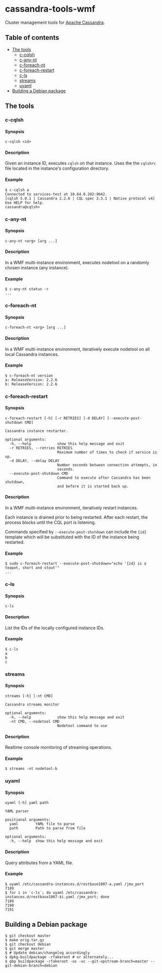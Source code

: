 cassandra-tools-wmf
===================

Cluster management tools for [Apache Cassandra](http://cassandra.apache.org).


Table of contents
-----------------
- [The tools](#the-tools)
  - [c-cqlsh](#c-cqlsh)
  - [c-any-nt](#c-any-nt)
  - [c-foreach-nt](#c-foreach-nt)
  - [c-foreach-restart](#c-foreach-restart)
  - [c-ls](#c-ls)
  - [streams](#streams)
  - [uyaml](#uyaml)
- [Building a Debian package](#building-a-debian-package)


The tools
---------

### c-cqlsh
#### Synopsis
`c-cqlsh <id>`
#### Description
Given an instance ID, executes `cqlsh` on that instance.  Uses the the `cqlshrc` file located in the instance's configuration directory.
#### Example
    $ c-cqlsh a
    Connected to services-test at 10.64.0.202:9042.
    [cqlsh 5.0.1 | Cassandra 2.2.6 | CQL spec 3.3.1 | Native protocol v4]
    Use HELP for help.
    cassandra@cqlsh>

### c-any-nt
#### Synopsis
`c-any-nt <arg> [arg ...]`
#### Description
In a WMF multi-instance environment, executes nodetool on a randomly chosen instance (any instance).
#### Example
    $ c-any-nt status -r
    ...

### c-foreach-nt
#### Synopsis
`c-foreach-nt <arg> [arg ...]`
#### Description
In a WMF multi-instance environment, iteratively execute nodetool on all local Cassandra instances.
#### Example
    $ c-foreach-nt version
    a: ReleaseVersion: 2.2.6
    b: ReleaseVersion: 2.2.6

### c-foreach-restart
#### Synopsis
    c-foreach-restart [-h] [-r RETRIES] [-d DELAY] [--execute-post-shutdown CMD]
    
    Cassandra instance restarter.
    
    optional arguments:
      -h, --help            show this help message and exit
      -r RETRIES, --retries RETRIES
                            Maximum number of times to check if service is up.
      -d DELAY, --delay DELAY
                            Number seconds between connection attempts, in
                            seconds.
      --execute-post-shutdown CMD
                            Command to execute after Cassandra has been shutdown,
                            and before it is started back up.
    
#### Description
In a WMF multi-instance environment, iteratively restart instances.

Each instance is drained prior to being restarted.  After each restart, the process blocks
until the CQL port is listening.

Commands specified by `--execute-post-shutdown` can include the `{id}` template which will
be substituted with the ID of the instance being restarted.
#### Example
    $ sudo c-foreach-restart --execute-post-shutdown="echo '{id} is a teapot, short and stout'"
    ...

### c-ls
#### Synopsis
`c-ls`
#### Description
List the IDs of the locally configured instance IDs.
#### Example
    $ c-ls
    a
    b
    c

### streams
#### Synopsis
    streams [-h] [-nt CMD]
    
    Cassandra streams monitor
    
    optional arguments:
      -h, --help            show this help message and exit
      -nt CMD, --nodetool CMD
                            Nodetool command to use
    
#### Description
Realtime console monitoring of streaming operations.
#### Example
    $ streams -nt nodetool-b

### uyaml
#### Synopsis
    uyaml [-h] yaml path
    
    YAML parser
    
    positional arguments:
      yaml        YAML file to parse
      path        Path to parse from file
    
    optional arguments:
      -h, --help  show this help message and exit
    
#### Description
Query attributes from a YAML file.
#### Example
    $ uyaml /etc/cassandra-instances.d/restbase1007-a.yaml /jmx_port
    7189
    $ for i in `c-ls`; do uyaml /etc/cassandra-instances.d/restbase1007-$i.yaml /jmx_port; done
    7189
    7190
    7191


Building a Debian package
-------------------------
    $ git checkout master
    $ make orig.tar.gz
    $ git checkout debian
    $ git merge master
    $ # Update debian/changelog accordingly
    $ dpkg-buildpackage -rfakeroot # or alternately...
    $ gbp buildpackage -rfakeroot -us -uc --git-upstream-branch=master --git-debian-branch=debian
    
